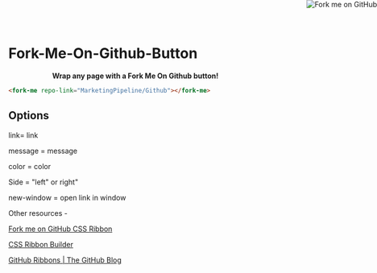 # Fork-Me-On-Github-Button


<p align="right">
<a href="https://github.com/1j01/pipes" class="ui-container"
      ><img
        class="fork-me"
        style="position: absolute; top: 0; right: 0; border: 0;"
        src="https://camo.githubusercontent.com/52760788cde945287fbb584134c4cbc2bc36f904/68747470733a2f2f73332e616d617a6f6e6177732e636f6d2f6769746875622f726962626f6e732f666f726b6d655f72696768745f77686974655f6666666666662e706e67"
        alt="Fork me on GitHub"
        data-canonical-src="https://s3.amazonaws.com/github/ribbons/forkme_right_white_ffffff.png"
    /></a> </p>
    <p align="center">
  <b>Wrap any page with a Fork Me On Github button!</b>
  </p>

```html
<fork-me repo-link="MarketingPipeline/Github"></fork-me>
```

## Options

link= link

message = message

color = color

Side = "left" or right"

new-window = open link in window



Other resources - 

[Fork me on GitHub CSS Ribbon](https://simonwhitaker.github.io/github-fork-ribbon-css/) 

[CSS Ribbon Builder](https://www.kirilv.com/fork-ribbon-css-builder/) 

[GitHub Ribbons | The GitHub Blog](https://github.blog/2008-12-19-github-ribbons/) 
 
